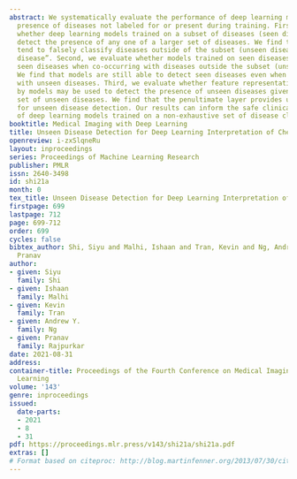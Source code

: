 ```yaml
---
abstract: We systematically evaluate the performance of deep learning models in the
  presence of diseases not labeled for or present during training. First, we evaluate
  whether deep learning models trained on a subset of diseases (seen diseases) can
  detect the presence of any one of a larger set of diseases. We find that models
  tend to falsely classify diseases outside of the subset (unseen diseases) as ‘no
  disease”. Second, we evaluate whether models trained on seen diseases can detect
  seen diseases when co-occurring with diseases outside the subset (unseen diseases).
  We find that models are still able to detect seen diseases even when co-occurring
  with unseen diseases. Third, we evaluate whether feature representations learned
  by models may be used to detect the presence of unseen diseases given a small labeled
  set of unseen diseases. We find that the penultimate layer provides useful features
  for unseen disease detection. Our results can inform the safe clinical deployment
  of deep learning models trained on a non-exhaustive set of disease classes.
booktitle: Medical Imaging with Deep Learning
title: Unseen Disease Detection for Deep Learning Interpretation of Chest X-rays
openreview: i-zxSlqneRu
layout: inproceedings
series: Proceedings of Machine Learning Research
publisher: PMLR
issn: 2640-3498
id: shi21a
month: 0
tex_title: Unseen Disease Detection for Deep Learning Interpretation of Chest X-rays
firstpage: 699
lastpage: 712
page: 699-712
order: 699
cycles: false
bibtex_author: Shi, Siyu and Malhi, Ishaan and Tran, Kevin and Ng, Andrew Y. and Rajpurkar,
  Pranav
author:
- given: Siyu
  family: Shi
- given: Ishaan
  family: Malhi
- given: Kevin
  family: Tran
- given: Andrew Y.
  family: Ng
- given: Pranav
  family: Rajpurkar
date: 2021-08-31
address:
container-title: Proceedings of the Fourth Conference on Medical Imaging with Deep
  Learning
volume: '143'
genre: inproceedings
issued:
  date-parts:
  - 2021
  - 8
  - 31
pdf: https://proceedings.mlr.press/v143/shi21a/shi21a.pdf
extras: []
# Format based on citeproc: http://blog.martinfenner.org/2013/07/30/citeproc-yaml-for-bibliographies/
---
```

